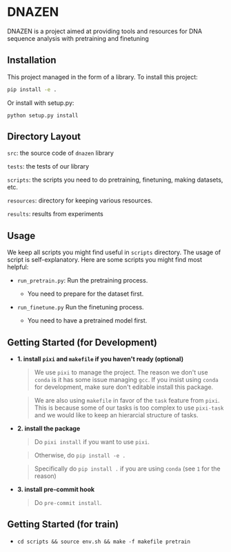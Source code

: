 # DNAZEN

DNAZEN is a project aimed at providing tools and resources for DNA sequence analysis with pretraining and finetuning

## Installation

This project managed in the form of a library. To install this project:

```bash
pip install -e .
```

Or install with setup.py:
```
python setup.py install
```

## Directory Layout

`src`: the source code of `dnazen` library

`tests`: the tests of our library

`scripts`: the scripts you need to do pretraining, finetuning, making datasets, etc.

`resources`: directory for keeping various resources.

`results`: results from experiments


## Usage



We keep all scripts you might find useful in `scripts` directory. The usage of script is self-explanatory. Here are some scripts you might find most helpful:

- `run_pretrain.py`: Run the pretraining process.

    - You need to prepare for the dataset first.

- `run_finetune.py` Run the finetuning process.

    - You need to have a pretrained model first.


## Getting Started (for Development)

- __1. install `pixi` and `makefile` if you haven't ready (optional)__
    > We use `pixi` to manage the project. The reason we don't use `conda` is it has some issue managing `gcc`. If you insist using `conda` for development, make sure don't editable install this package.

    > We are also using `makefile` in favor of the `task` feature from `pixi`. This is because some of our tasks is too complex to use `pixi-task` and we would like to keep an hierarcial structure of tasks.

- __2. install the package__
    > Do `pixi install` if you want to use `pixi`.

    > Otherwise, do `pip install -e .`

    > Specifically do `pip install .` if you are using `conda` (see `1` for the reason)

- __3. install pre-commit hook__
    > Do `pre-commit install`.


## Getting Started (for train)
- `cd scripts && source env.sh && make -f makefile pretrain `
